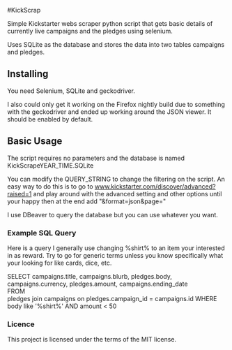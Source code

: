 #KickScrap

Simple Kickstarter webs scraper python script that gets basic details of currently live campaigns and the pledges using selenium.

Uses SQLite as the database and stores the data into two tables campaigns and pledges.

## Installing

You need Selenium, SQLite and geckodriver.

I also could only get it working on the Firefox nightly build due to something with the geckodriver and ended up working around the JSON viewer. It should be enabled by default.

## Basic Usage

The script requires no parameters and the database is named KickScrapeYEAR_TIME.SQLite

You can modify the QUERY_STRING to change the filtering on the script. An easy way to do this is to go to www.kickstarter.com/discover/advanced?raised=1 and play around with the advanced setting and other options until your happy then at the end add "&format=json&page="

I use DBeaver to query the database but you can use whatever you want.

### Example SQL Query
Here is a query I generally use changing %shirt% to an item your interested in as reward. Try to go for generic terms unless you know specifically what your looking for like cards, dice, etc.

SELECT
  campaigns.title, campaigns.blurb, pledges.body, campaigns.currency, pledges.amount, campaigns.ending_date   
FROM  
    pledges join campaigns on  pledges.campaign_id = campaigns.id
WHERE
  body like '%shirt%' AND amount < 50

### Licence
This project is licensed under the terms of the MIT license.

